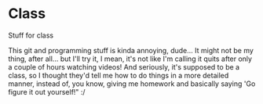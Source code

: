 Class
=====

Stuff for class

This git and programming stuff is kinda annoying, dude... It might not be my thing, after all... but I'll try it, I mean, it's not like I'm calling it quits after only a couple of hours watching videos! And seriously, it's supposed to be a class, so I thought they'd tell me how to do things in a more detailed manner, instead of, you know, giving me homework and basically saying 'Go figure it out yourself!" :/
